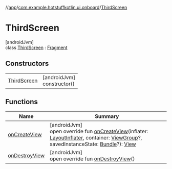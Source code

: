 //[app](../../../index.md)/[com.example.hotstuffkotlin.ui.onboard](../index.md)/[ThirdScreen](index.md)

# ThirdScreen

[androidJvm]\
class [ThirdScreen](index.md) : [Fragment](https://developer.android.com/reference/kotlin/androidx/fragment/app/Fragment.html)

## Constructors

| | |
|---|---|
| [ThirdScreen](-third-screen.md) | [androidJvm]<br>constructor() |

## Functions

| Name | Summary |
|---|---|
| [onCreateView](on-create-view.md) | [androidJvm]<br>open override fun [onCreateView](on-create-view.md)(inflater: [LayoutInflater](https://developer.android.com/reference/kotlin/android/view/LayoutInflater.html), container: [ViewGroup](https://developer.android.com/reference/kotlin/android/view/ViewGroup.html)?, savedInstanceState: [Bundle](https://developer.android.com/reference/kotlin/android/os/Bundle.html)?): [View](https://developer.android.com/reference/kotlin/android/view/View.html) |
| [onDestroyView](on-destroy-view.md) | [androidJvm]<br>open override fun [onDestroyView](on-destroy-view.md)() |
